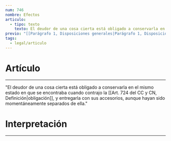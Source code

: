 ```yaml
---
num: 746
nombre: Efectos
articulo:
  - tipo: texto
    texto: El deudor de una cosa cierta está obligado a conservarla en el mismo estado en que se encontraba cuando contrajo la obligación, y entregarla con sus accesorios, aunque hayan sido momentáneamente separados de ella.
previo: "[[Parágrafo 1, Disposiciones generales|Parágrafo 1, Disposiciones generales]]"
tags:
  - legal/articulo
---
```

# Artículo
---
"El deudor de una cosa cierta está obligado a conservarla en el mismo estado en que se encontraba cuando contrajo la [[Art. 724 del CC y CN, Definición|obligación]], y entregarla con sus accesorios, aunque hayan sido momentáneamente separados de ella."

# Interpretación
---
